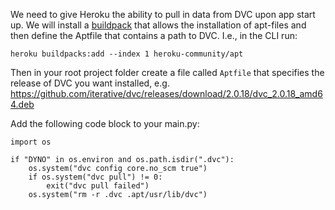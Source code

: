 We need to give Heroku the ability to pull in data from DVC upon app start up. We will install a
[buildpack](https://elements.heroku.com/buildpacks/heroku/heroku-buildpack-apt) that allows the
installation of apt-files and then define the Aptfile that contains a path to DVC. I.e., in the CLI
run:

`heroku buildpacks:add --index 1 heroku-community/apt`

Then in your root project folder create a file called `Aptfile` that specifies the release of DVC
you want installed, e.g.
https://github.com/iterative/dvc/releases/download/2.0.18/dvc_2.0.18_amd64.deb

Add the following code block to your main.py:

```
import os

if "DYNO" in os.environ and os.path.isdir(".dvc"):
    os.system("dvc config core.no_scm true")
    if os.system("dvc pull") != 0:
        exit("dvc pull failed")
    os.system("rm -r .dvc .apt/usr/lib/dvc")
```
